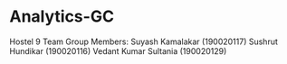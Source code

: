 # Analytics-GC

Hostel 9 Team
Group Members:
Suyash Kamalakar (190020117)
Sushrut Hundikar (190020116)
Vedant Kumar Sultania (190020129)
